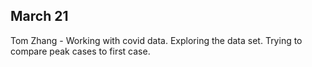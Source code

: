 ## March 21

Tom Zhang - Working with covid data. Exploring the data set. Trying to compare peak cases to first case.